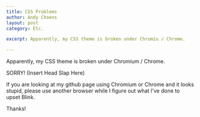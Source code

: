 ```yaml
---
title: CSS Problems
author: Andy Choens
layout: post
category: Etc.

excerpt: Apparently, my CSS theme is broken under Chromiu / Chrome.

---
```

Apparently, my CSS theme is broken under Chromium / Chrome.

SORRY! (Insert Head Slap Here)

If you are looking at my github page using Chromium or Chrome and it
looks stupid, please use another browser while I figure out what I've
done to upset Blink.

Thanks!
